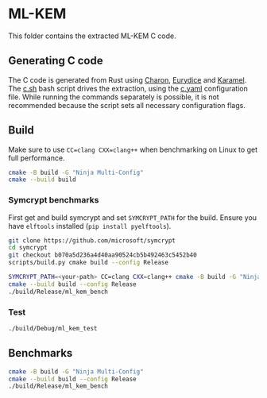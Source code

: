 # ML-KEM

This folder contains the extracted ML-KEM C code.

## Generating C code

The C code is generated from Rust using [Charon], [Eurydice] and [Karamel].
The [c.sh](../c.sh) bash script drives the extraction, using the [c.yaml](../c.yaml)
configuration file.
While running the commands separately is possible, it is not recommended because
the script sets all necessary configuration flags.

## Build

Make sure to use `CC=clang CXX=clang++` when benchmarking on Linux to get full performance.

```bash
cmake -B build -G "Ninja Multi-Config"
cmake --build build
```

### Symcrypt benchmarks

First get and build symcrypt and set `SYMCRYPT_PATH` for the build.
Ensure you have `elftools` installed (`pip install pyelftools`).

```bash
git clone https://github.com/microsoft/symcrypt
cd symcrypt
git checkout b070a5d236a4d40aa90524cb5b492463c5452b40
scripts/build.py cmake build --config Release
```

```bash
SYMCRYPT_PATH=<your-path> CC=clang CXX=clang++ cmake -B build -G "Ninja Multi-Config"
cmake --build build --config Release
./build/Release/ml_kem_bench
```

### Test

```bash
./build/Debug/ml_kem_test
```

## Benchmarks

```bash
cmake -B build -G "Ninja Multi-Config"
cmake --build build --config Release
./build/Release/ml_kem_bench
```

[Charon]: https://github.com/AeneasVerif/charon/
[Eurydice]: https://github.com/AeneasVerif/eurydice
[Karamel]: https://github.com/FStarLang/karamel
